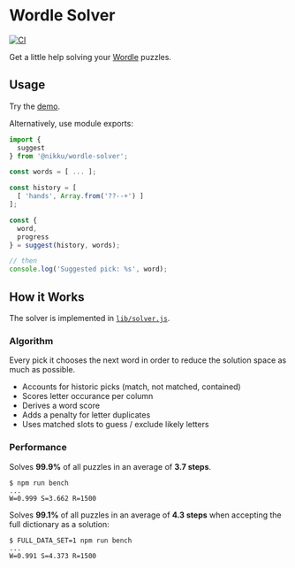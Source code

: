 # Wordle Solver

[![CI](https://github.com/nikku/wordle-solver/actions/workflows/CI.yml/badge.svg)](https://github.com/nikku/wordle-solver/actions/workflows/CI.yml)

Get a little help solving your [Wordle](https://www.nytimes.com/games/wordle/index.html) puzzles. 


## Usage

Try the [demo](https://nikku.github.io/wordle-solver/index.html).

Alternatively, use module exports:

```javascript
import {
  suggest
} from '@nikku/wordle-solver';

const words = [ ... ];

const history = [
  [ 'hands', Array.from('??--+') ]
];

const {
  word,
  progress
} = suggest(history, words);

// then
console.log('Suggested pick: %s', word);
```


## How it Works

The solver is implemented in [`lib/solver.js`](./lib/solver.js).

### Algorithm

Every pick it chooses the next word in order to reduce the solution space as much as possible.

* Accounts for historic picks (match, not matched, contained)
* Scores letter occurance per column
* Derives a word score
* Adds a penalty for letter duplicates
* Uses matched slots to guess / exclude likely letters

### Performance

Solves __99.9%__ of all puzzles in an average of __3.7 steps__.

```
$ npm run bench
...
W=0.999 S=3.662 R=1500

```

Solves __99.1%__ of all puzzles in an average of __4.3 steps__ when accepting the full dictionary as a solution:

```
$ FULL_DATA_SET=1 npm run bench
...
W=0.991 S=4.373 R=1500

